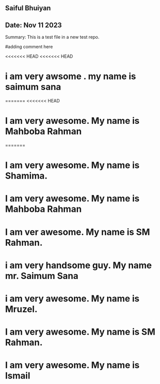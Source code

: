 ## Saiful Bhuiyan
## Date:  Nov 11 2023

Summary:  This is a test file in a new test repo.

#adding comment here

<<<<<<< HEAD
<<<<<<< HEAD
# i am very awsome . my name is saimum sana
=======
<<<<<<< HEAD
# I am very awesome. My name is Mahboba Rahman 
=======
# I am very awesome. My name is Shamima. 
# I am very awesome. My name is Mahboba Rahman 

# I am ver awesome. My name is SM Rahman.

# i am very handsome guy. My name mr. Saimum Sana
# i am very awesome. My name is Mruzel.
# I am very awesome. My name is SM Rahman.
# I am very awesome. My name is Ismail
# 
